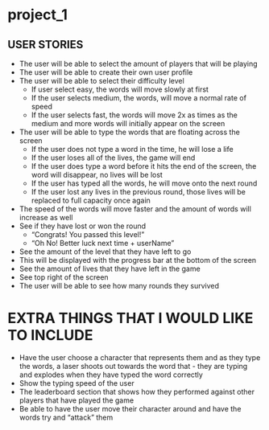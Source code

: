 # project_1

## USER STORIES
- The user will be able to select the amount of players that will be playing
- The user will be able to create their own user profile
- The user will be able to select their difficulty level
  - If user select easy, the words will move slowly at first
  - If the user selects medium, the words, will move a normal rate of speed
  - If the user selects fast, the words will move 2x as times as the medium and more words will initially appear on the screen
- The user will be able to type the words that are floating across the screen
  - If the user does not type a word in the time, he will lose a life
  - If the user loses all of the lives, the game will end 
  - If the user does type a word before it hits the end of the screen, the word will disappear, no lives will be lost 
  - If the user has typed all the words, he will move onto the next round
  - If the user lost any lives in the previous round, those lives will be replaced to full capacity once again
- The speed of the words will move faster and the amount of words will increase as well
- See if they have lost or won the round
  - “Congrats! You passed this level!”
  - “Oh No! Better luck next time + userName”
- See the amount of the level that they have left to go 
- This will be displayed with the progress bar at the bottom of the screen
- See the amount of lives that they have left in the game 
- See top right of the screen
- The user will be able to see how many rounds they survived

# EXTRA THINGS THAT I WOULD LIKE TO INCLUDE
- Have the user choose a character that represents them and as they type the words, a laser shoots out towards the word that -   they are typing and explodes when they have typed the word correctly
- Show the typing speed of the user
- The leaderboard section that shows how they performed against other players that have played the game
- Be able to have the user move their character around and have the words try and “attack” them 

